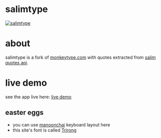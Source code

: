# salimtype

[![salimtype](http://salim-type.web.app/images/stsocial.png)](http://salim-type.web.app)

# about

salimtype is a fork of [monkeytype.com](<[monkeytype.com](https://monkeytype.co)>) with quotes extracted from [salim quotes api](https://watasalim.vercel.app/).

# live demo

see the app live here: [live demo](https://salim-type.web.app/)

## easter eggs

* you can use [manoonchai](https://manoonchai.com/) keyboard layout here
* this site's font is called [Trirong](https://fonts.google.com/specimen/Trirong)
